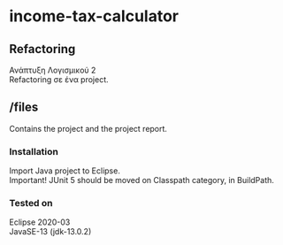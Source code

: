 # income-tax-calculator

## Refactoring
Ανάπτυξη Λογισμικού 2  
Refactoring σε ένα project.

## /files
Contains the project and the project report.

### Installation
Import Java project to Eclipse.  
Important! JUnit 5 should be moved on Classpath category, in BuildPath.


### Tested on
Eclipse 2020-03  
JavaSE-13 (jdk-13.0.2)
